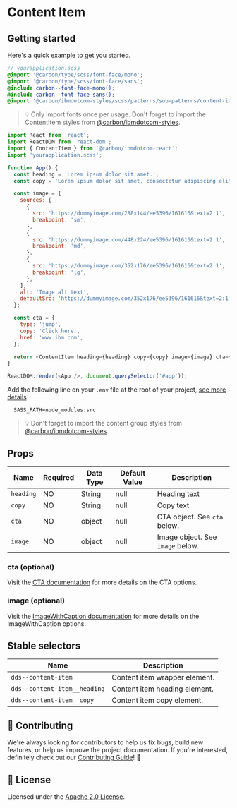 # Content Item

## Getting started

Here's a quick example to get you started.

```scss
// yourapplication.scss
@import '@carbon/type/scss/font-face/mono';
@import '@carbon/type/scss/font-face/sans';
@include carbon--font-face-mono();
@include carbon--font-face-sans();
@import '@carbon/ibmdotcom-styles/scss/patterns/sub-patterns/content-item';
```

> 💡 Only import fonts once per usage. Don't forget to import the ContentItem
> styles from
> [@carbon/ibmdotcom-styles](https://github.com/carbon-design-system/ibm-dotcom-library/blob/master/packages/styles).

```javascript
import React from 'react';
import ReactDOM from 'react-dom';
import { ContentItem } from '@carbon/ibmdotcom-react';
import 'yourapplication.scss';

function App() {
  const heading = 'Lorem ipsum dolor sit amet.';
  const copy = 'Lorem ipsum dolor sit amet, consectetur adipiscing elit.';

  const image = {
    sources: [
      {
        src: 'https://dummyimage.com/288x144/ee5396/161616&text=2:1',
        breakpoint: 'sm',
      },
      {
        src: 'https://dummyimage.com/448x224/ee5396/161616&text=2:1',
        breakpoint: 'md',
      },
      {
        src: 'https://dummyimage.com/352x176/ee5396/161616&text=2:1',
        breakpoint: 'lg',
      },
    ],
    alt: 'Image alt text',
    defaultSrc: 'https://dummyimage.com/352x176/ee5396/161616&text=2:1',
  };

  const cta = {
    type: 'jump',
    copy: 'Click here',
    href: 'www.ibm.com',
  };

  return <ContentItem heading={heading} copy={copy} image={image} cta={cta} />;
}

ReactDOM.render(<App />, document.querySelector('#app'));
```

Add the following line on your `.env` file at the root of your project,
[see more details](https://github.com/carbon-design-system/ibm-dotcom-library/tree/master/packages/styles#usage)

```
  SASS_PATH=node_modules:src
```

> 💡 Don't forget to import the content group styles from
> [@carbon/ibmdotcom-styles](https://github.com/carbon-design-system/ibm-dotcom-library/blob/master/packages/styles).

## Props

| Name      | Required | Data Type | Default Value | Description                      |
| --------- | -------- | --------- | ------------- | -------------------------------- |
| `heading` | NO       | String    | null          | Heading text                     |
| `copy`    | NO       | String    | null          | Copy text                        |
| `cta`     | NO       | object    | null          | CTA object. See `cta` below.     |
| `image`   | NO       | object    | null          | Image object. See `image` below. |

### cta (optional)

Visit the
[CTA documentation](https://ibmdotcom-react.mybluemix.net/?path=/story/components-cta--default)
for more details on the CTA options.

### image (optional)

Visit the
[ImageWithCaption documentation](https://ibmdotcom-react.mybluemix.net/?path=/story/components-imagewithcaption--default)
for more details on the ImageWithCaption options.

## Stable selectors

| Name                         | Description                   |
| ---------------------------- | ----------------------------- |
| `dds--content-item`          | Content item wrapper element. |
| `dds--content-item__heading` | Content item heading element. |
| `dds--content-item__copy`    | Content item copy element.    |

## 🙌 Contributing

We're always looking for contributors to help us fix bugs, build new features,
or help us improve the project documentation. If you're interested, definitely
check out our
[Contributing Guide](https://github.com/carbon-design-system/ibm-dotcom-library/blob/master/.github/CONTRIBUTING.md)!
👀

## 📝 License

Licensed under the
[Apache 2.0 License](https://github.com/carbon-design-system/ibm-dotcom-library/blob/master/LICENSE).
